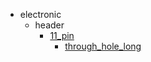 * electronic
  * header
    * [11_pin](electronic/header/11_pin)
      * [through_hole_long](electronic/header/11_pin/through_hole_long)
